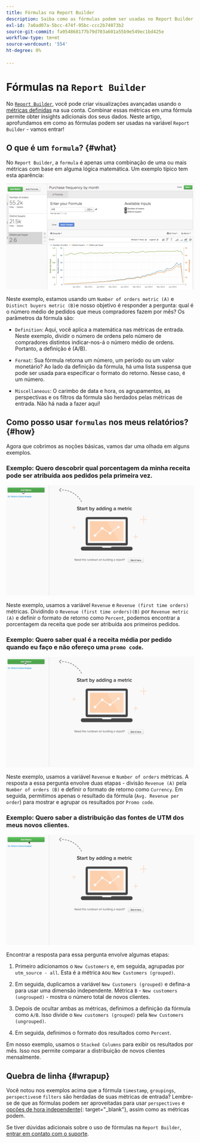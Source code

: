 ```yaml
---
title: Fórmulas na Report Builder
description: Saiba como as fórmulas podem ser usadas no Report Builder.
exl-id: 7a0ad07a-5bcc-474f-95bc-ccc2b74073b2
source-git-commit: fa954868177b79d703a601a55b9e549ec1bd425e
workflow-type: tm+mt
source-wordcount: '554'
ht-degree: 0%

---
```


# Fórmulas na `Report Builder`

No [`Report Builder`](../../tutorials/using-visual-report-builder.md), você pode criar visualizações avançadas usando o [métricas definidas](../../data-user/reports/ess-manage-data-metrics.md) na sua conta. Combinar essas métricas em uma fórmula permite obter insights adicionais dos seus dados. Neste artigo, aprofundamos em como as fórmulas podem ser usadas na variável `Report Builder` - vamos entrar!

## O que é um `formula`? {#what}

No `Report Builder`, a `formula` é apenas uma combinação de uma ou mais métricas com base em alguma lógica matemática. Um exemplo típico tem esta aparência:

![](../../assets/formula-example.png)

Neste exemplo, estamos usando um `Number of orders metric (A)` e `Distinct buyers metric (B)`e nosso objetivo é responder a pergunta: qual é o número médio de pedidos que meus compradores fazem por mês? Os parâmetros da fórmula são:

* `Definition`: Aqui, você aplica a matemática nas métricas de entrada. Neste exemplo, dividir o número de ordens pelo número de compradores distintos indicar-nos-á o número médio de ordens. Portanto, a definição é (A/B).

* `Format`: Sua fórmula retorna um número, um período ou um valor monetário? Ao lado da definição da fórmula, há uma lista suspensa que pode ser usada para especificar o formato do retorno. Nesse caso, é um número.

* `Miscellaneous`: O carimbo de data e hora, os agrupamentos, as perspectivas e os filtros da fórmula são herdados pelas métricas de entrada. Não há nada a fazer aqui!

## Como posso usar `formulas` nos meus relatórios? {#how}

Agora que cobrimos as noções básicas, vamos dar uma olhada em alguns exemplos.

### Exemplo: Quero descobrir qual porcentagem da minha receita pode ser atribuída aos pedidos pela primeira vez.

![Uso de fórmulas para encontrar a porcentagem da receita atribuída aos pedidos pela primeira vez](../../assets/first_time_orders.gif)

Neste exemplo, usamos a variável `Revenue` e `Revenue (first time orders)` métricas. Dividindo o `Revenue (first time orders)(B)` por `Revenue metric (A)` e definir o formato de retorno como `Percent`, podemos encontrar a porcentagem da receita que pode ser atribuída aos primeiros pedidos.

### Exemplo: Quero saber qual é a receita média por pedido quando eu faço e não ofereço uma `promo code`.

![Uso de fórmulas para encontrar a receita média por pedido com e sem códigos promocionais](../../assets/promo_code.gif)

Neste exemplo, usamos a variável `Revenue` e `Number of orders` métricas. A resposta a essa pergunta envolve duas etapas - divisão `Revenue (A)` pela `Number of orders (B)` e definir o formato de retorno como `Currency`. Em seguida, permitimos apenas o resultado da fórmula (`Avg. Revenue per order`) para mostrar e agrupar os resultados por `Promo code`.

### Exemplo: Quero saber a distribuição das fontes de UTM dos meus novos clientes.

![Usar fórmulas para encontrar a distribuição das fontes de UTM de novos clientes](../../assets/distro.gif)

Encontrar a resposta para essa pergunta envolve algumas etapas:

1. Primeiro adicionamos o `New Customers` e, em seguida, agrupadas por `utm_source - all`. Esta é a métrica `A`ou `New Customers (grouped)`.

1. Em seguida, duplicamos a variável `New Customers (grouped)` e defina-a para usar uma dimensão independente. Métrica `B` - `New customers (ungrouped)` - mostra o número total de novos clientes.

1. Depois de ocultar ambas as métricas, definimos a definição da fórmula como `A/B`. Isso divide o `New customers (grouped)` pela `New Customers (ungrouped)`.

1. Em seguida, definimos o formato dos resultados como `Percent`.

Em nosso exemplo, usamos o `Stacked Columns` para exibir os resultados por mês. Isso nos permite comparar a distribuição de novos clientes mensalmente.

## Quebra de linha {#wrapup}

Você notou nos exemplos acima que a fórmula `timestamp`, `groupings`, `perspectives`e `filters` são herdadas de suas métricas de entrada? Lembre-se de que as fórmulas podem ser aproveitadas para usar `perspectives` e [opções de hora independente](../../tutorials/time-options-visual-rpt-bldr.md){: target=&quot;_blank&quot;}, assim como as métricas podem.

Se tiver dúvidas adicionais sobre o uso de fórmulas na `Report Builder`, [entrar em contato com o suporte](https://experienceleague.adobe.com/docs/commerce-knowledge-base/kb/troubleshooting/miscellaneous/mbi-service-policies.html?lang=en).
